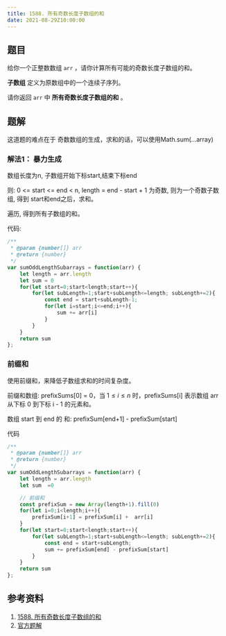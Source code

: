 ```yaml
---
title: 1588. 所有奇数长度子数组的和
date: 2021-08-29Z10:00:00
---
```

## 题目
给你一个正整数数组 `arr` ，请你计算所有可能的奇数长度子数组的和。

**子数组** 定义为原数组中的一个连续子序列。

请你返回 `arr` 中 **所有奇数长度子数组的和** 。

## 题解
这道题的难点在于 奇数数组的生成，求和的话，可以使用Math.sum(...array)

### 解法1： 暴力生成
数组长度为n, 子数组开始下标start,结束下标end

则: 0 <= start <= end < n, length = end - start + 1 为奇数, 则为一个奇数子数组, 得到 start和end之后，求和。

遍历, 得到所有子数组的和。

代码:
```js
/**
 * @param {number[]} arr
 * @return {number}
 */
var sumOddLengthSubarrays = function(arr) {
    let length = arr.length
    let sum = 0
    for(let start=0;start<length;start++){
        for(let subLength=1;start+subLength<=length; subLength+=2){
            const end = start+subLength-1;
            for(let i=start;i<=end;i++){
                sum += arr[i]
            }
        }
    }
    return sum
};
```
### 前缀和
使用前缀和，来降低子数组求和的时间复杂度。

前缀和数组:  prefixSums[0] = 0，当 $1 \le i \le n$ 时，prefixSums[i] 表示数组 arr 从下标 0 到下标 i - 1 的元素和。

数组 start 到 end 的 和: prefixSum[end+1] - prefixSum[start]

代码
```js
/**
 * @param {number[]} arr
 * @return {number}
 */
var sumOddLengthSubarrays = function(arr) {
    let length = arr.length
    let sum  =0

    // 前缀和
    const prefixSum = new Array(length+1).fill(0)
    for(let i=0;i<length;i++){
        prefixSum[i+1] = prefixSum[i] +  arr[i]
    }
    for(let start=0;start<length;start++){
        for(let subLength=1;start+subLength<=length; subLength+=2){
            const end = start+subLength;
            sum += prefixSum[end] - prefixSum[start]
        }
    }
    return sum
};
```

## 参考资料
1. [1588. 所有奇数长度子数组的和](https://leetcode-cn.com/problems/sum-of-all-odd-length-subarrays/)
2. [官方题解](https://leetcode-cn.com/problems/sum-of-all-odd-length-subarrays/solution/suo-you-qi-shu-chang-du-zi-shu-zu-de-he-yoaqu/)